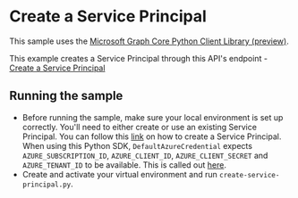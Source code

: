 # Create a Service Principal

This sample uses the [Microsoft Graph Core Python Client Library (preview)](https://github.com/microsoftgraph/msgraph-sdk-python-core).

This example creates a Service Principal through this API's endpoint - [Create a Service Principal](https://docs.microsoft.com/en-us/graph/api/serviceprincipal-post-serviceprincipals?view=graph-rest-1.0&tabs=http)

## Running the sample
- Before running the sample, make sure your local environment is set up correctly. You'll need to either create or use an existing Service Principal. You can follow this [link](https://docs.microsoft.com/en-us/azure/developer/python/configure-local-development-environment?tabs=cmd) on how to create a Service Principal.
When using this Python SDK, `DefaultAzureCredential` expects `AZURE_SUBSCRIPTION_ID`, `AZURE_CLIENT_ID`, `AZURE_CLIENT_SECRET` and `AZURE_TENANT_ID` to be available. This is called out [here](https://docs.microsoft.com/en-us/azure/developer/python/configure-local-development-environment?tabs=cmd#create-a-service-principal-and-environment-variables-for-development).
- Create and activate your virtual environment and run `create-service-principal.py`.

